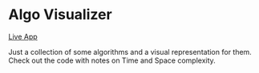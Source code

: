 # Algo Visualizer

[Live App](https://algobase.herokuapp.com/)

Just a collection of some algorithms and a visual representation for them. Check out the code with notes on Time and Space complexity.
